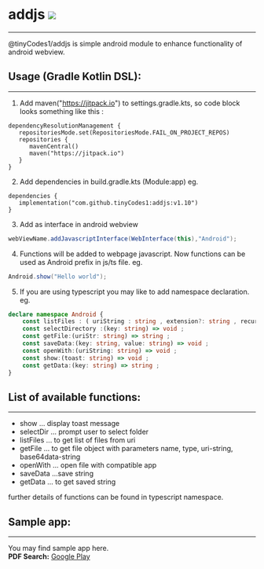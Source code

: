 # addjs [![](https://jitpack.io/v/tinyCodes1/addjs.svg)](https://jitpack.io/#tinyCodes1/addjs)
---

@tinyCodes1/addjs is simple android module to enhance functionality of android webview.

## Usage (Gradle Kotlin DSL):
---

1. Add maven("https://jitpack.io") to settings.gradle.kts,
   so code block looks something like this :

```
dependencyResolutionManagement {
   repositoriesMode.set(RepositoriesMode.FAIL_ON_PROJECT_REPOS)
   repositories {
      mavenCentral()
      maven("https://jitpack.io")
   }
}
```

2. Add dependencies in build.gradle.kts (Module:app) eg.

```
dependencies {
   implementation("com.github.tinyCodes1:addjs:v1.10")
}
```

3. Add as interface in android webview

```java
webViewName.addJavascriptInterface(WebInterface(this),"Android");
```

4. Functions will be added to webpage javascript. Now functions can be used as Android prefix in js/ts file. eg.

```java
Android.show("Hello world");
```

5. If you are using typescript you may like to add namespace declaration. eg.

```ts 
declare namespace Android {
    const listFiles : ( uriString : string , extension?: string , recursive?: boolean , returnKey?: string ) => string ;
    const selectDirectory :(key: string) => void ;
    const getFile:(uriStr: string) => string ;
    const saveData:(key: string, value: string) => void ;
    const openWith:(uriString: string) => void ;
    const show:(toast: string) => void ;
    const getData:(key: string) => string ;
}
```

## List of available functions:
---

- show ... display toast message
- selectDir ... prompt user to select folder
- listFiles ... to get list of files from uri
- getFile ... to get file object with parameters name, type, uri-string, base64data-string
- openWith ... open file with compatible app
- saveData ...save string
- getData ... to get saved string

further details of functions can be found in typescript namespace.

## Sample app:
---

You may find sample app here.  
**PDF Search:**  [Google Play](https://play.google.com/store/apps/details?id=com.tinycode.pdfsearch)
